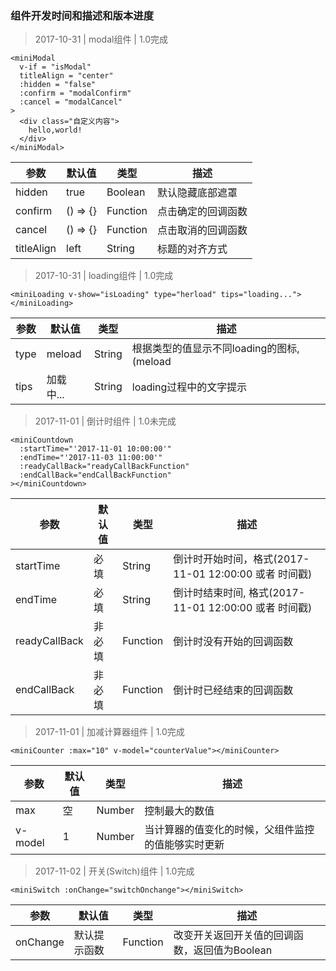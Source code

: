 ### 组件开发时间和描述和版本进度

>2017-10-31 | modal组件 | 1.0完成

```
<miniModal
  v-if = "isModal"
  titleAlign = "center"
  :hidden = "false"
  :confirm = "modalConfirm"
  :cancel = "modalCancel"
>
  <div class="自定义内容">
    hello,world!
  </div>
</miniModal>

```
参数|默认值|类型|描述
-|-|-|-
hidden|true|Boolean|默认隐藏底部遮罩
confirm|() => {}|Function|点击确定的回调函数
cancel|() => {}|Function|点击取消的回调函数
titleAlign|left|String|标题的对齐方式

>2017-10-31 | loading组件 | 1.0完成

```
<miniLoading v-show="isLoading" type="herload" tips="loading..."></miniLoading>

```
参数|默认值|类型|描述
-|-|-|-
type|meload|String|根据类型的值显示不同loading的图标, (meload|yourload|herload)
tips|加载中...|String|loading过程中的文字提示

>2017-11-01 | 倒计时组件 | 1.0未完成

```
<miniCountdown
  :startTime="'2017-11-01 10:00:00'"
  :endTime="'2017-11-03 11:00:00'"
  :readyCallBack="readyCallBackFunction"
  :endCallBack="endCallBackFunction"
></miniCountdown>

```
参数|默认值|类型|描述
-|-|-|-
startTime|必填|String|倒计时开始时间，格式(2017-11-01 12:00:00 或者 时间戳)
endTime|必填|String|倒计时结束时间, 格式(2017-11-01 12:00:00 或者 时间戳)
readyCallBack|非必填|Function|倒计时没有开始的回调函数
endCallBack|非必填|Function|倒计时已经结束的回调函数

>2017-11-01 | 加减计算器组件 | 1.0完成

```
<miniCounter :max="10" v-model="counterValue"></miniCounter>

```
参数|默认值|类型|描述
-|-|-|-
max|空|Number|控制最大的数值
v-model|1|Number|当计算器的值变化的时候，父组件监控的值能够实时更新

>2017-11-02 | 开关(Switch)组件 | 1.0完成

```
<miniSwitch :onChange="switchOnchange"></miniSwitch>

```
参数|默认值|类型|描述
-|-|-|-
onChange|默认提示函数|Function|改变开关返回开关值的回调函数，返回值为Boolean
